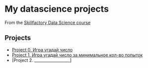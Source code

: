 # My datascience projects
From the [Skillfactory Data Science course](https://skillfactory.ru/data-scientist)

## Projects
* [Project 0. Игра угадай число](https://github.com/mureich81/sf_dst97/tree/main/project_0)
* [Project 1. Игра угадай число за минимальное кол-во попыток]()
* [Project 2.   __________________]